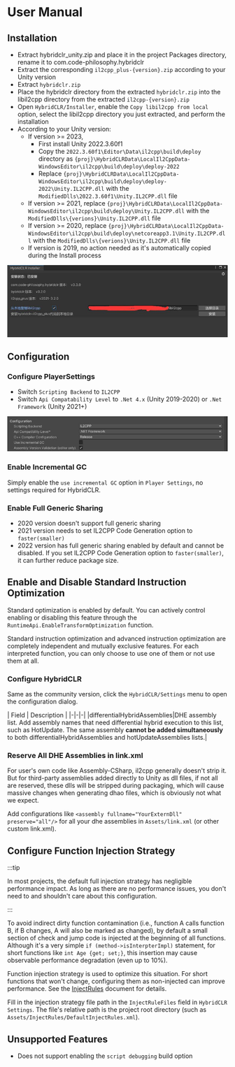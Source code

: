 # User Manual

## Installation

- Extract hybridclr_unity.zip and place it in the project Packages directory, rename it to com.code-philosophy.hybridclr
- Extract the corresponding `il2cpp_plus-{version}.zip` according to your Unity version
- Extract `hybridclr.zip`
- Place the hybridclr directory from the extracted `hybridclr.zip` into the libil2cpp directory from the extracted `il2cpp-{version}.zip`
- Open `HybridCLR/Installer`, enable the `Copy libil2cpp from local` option, select the libil2cpp directory you just extracted, and perform the installation
- According to your Unity version:
  - If version >= 2023,
    - First install Unity 2022.3.60f1
    - Copy the `2022.3.60f1\Editor\Data\il2cpp\build\deploy` directory as `{proj}\HybridCLRData\LocalIl2CppData-WindowsEditor\il2cpp\build\deploy\deploy-2022`
    - Replace `{proj}\HybridCLRData\LocalIl2CppData-WindowsEditor\il2cpp\build\deploy\deploy-2022\Unity.IL2CPP.dll` with the `ModifiedDlls\2022.3.60f1\Unity.IL2CPP.dll` file
  - If version >= 2021, replace `{proj}\HybridCLRData\LocalIl2CppData-WindowsEditor\il2cpp\build\deploy\Unity.IL2CPP.dll` with the `ModifiedDlls\{verions}\Unity.IL2CPP.dll` file
  - If version >= 2020, replace `{proj}\HybridCLRData\LocalIl2CppData-WindowsEditor\il2cpp\build\deploy\netcoreapp3.1\Unity.IL2CPP.dll` with the `ModifiedDlls\{verions}\Unity.IL2CPP.dll` file
  - If version is 2019, no action needed as it's automatically copied during the Install process

![installer](/img/hybridclr/ultimate-installer.jpg)

## Configuration

### Configure PlayerSettings

- Switch `Scripting Backend` to `IL2CPP`
- Switch `Api Compatability Level` to `.Net 4.x` (Unity 2019-2020) or `.Net Framework` (Unity 2021+)

![player settings](/img/hybridclr/ultimate-project-settings.jpg)

### Enable Incremental GC

Simply enable the `use incremental GC` option in `Player Settings`, no settings required for HybridCLR.

### Enable Full Generic Sharing

- 2020 version doesn't support full generic sharing
- 2021 version needs to set IL2CPP Code Generation option to `faster(smaller)`
- 2022 version has full generic sharing enabled by default and cannot be disabled. If you set IL2CPP Code Generation option to `faster(smaller)`, it can further reduce package size.

## Enable and Disable Standard Instruction Optimization

Standard optimization is enabled by default. You can actively control enabling or disabling this feature through the `RuntimeApi.EnableTransformOptimization` function.

Standard instruction optimization and advanced instruction optimization are completely independent and mutually exclusive features. For each interpreted function, you can only choose to use one of them or not use them at all.

### Configure HybridCLR

Same as the community version, click the `HybridCLR/Settings` menu to open the configuration dialog.

| Field | Description |
|-|-|-|
|differentialHybridAssemblies|DHE assembly list. Add assembly names that need differential hybrid execution to this list, such as HotUpdate. The same assembly **cannot be added simultaneously** to both differentialHybridAssemblies and hotUpdateAssemblies lists.|

### Reserve All DHE Assemblies in link.xml

For user's own code like Assembly-CSharp, il2cpp generally doesn't strip it. But for third-party assemblies added directly to Unity as dll files, if not all are reserved, these dlls will be stripped during packaging, which will cause massive changes when generating dhao files, which is obviously not what we expect.

Add configurations like `<assembly fullname="YourExternDll" preserve="all"/>` for all your dhe assemblies in `Assets/link.xml` (or other custom link.xml).

## Configure Function Injection Strategy

:::tip

In most projects, the default full injection strategy has negligible performance impact. As long as there are no performance issues, you don't need to and shouldn't care about this configuration.

:::

To avoid indirect dirty function contamination (i.e., function A calls function B, if B changes, A will also be marked as changed), by default a small section of check and jump code is injected at the beginning of all functions. Although it's a very simple `if (method->isInterpterImpl)` statement, for short functions like `int Age {get; set;}`, this insertion may cause observable performance degradation (even up to 10%).

Function injection strategy is used to optimize this situation. For short functions that won't change, configuring them as non-injected can improve performance. See the [InjectRules](./injectrules) document for details.

Fill in the injection strategy file path in the `InjectRuleFiles` field in `HybridCLR Settings`. The file's relative path is the project root directory (such as `Assets/InjectRules/DefaultInjectRules.xml`).

## Unsupported Features

- Does not support enabling the `script debugging` build option


